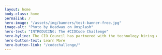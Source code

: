 ```yaml
---
layout: home
body-class: home
permalink: /
hero-image: "/assets/img/banners/test-banner-free.jpg"
image-alt: "Photo by Headway on Unsplash"
hero-text: "INTRODUCING: The #CIOCode Challenge"
hero-byline: The CIO Council has partnered with the technology hiring experts at HackerRank to pilot the first, large-scale, inter-agency code challenge.
hero-button-text: Learn More
hero-button-link: "/codechallenge/"
---
```

